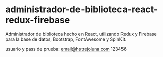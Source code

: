 # administrador-de-biblioteca-react-redux-firebase
Administrador de biblioteca hecho en React, utilizando Redux y Firebase para la base de datos, Bootstrap, FontAwesome y SpinKit.



usuario y pass de prueba:
email@hstrejoluna.com
123456
